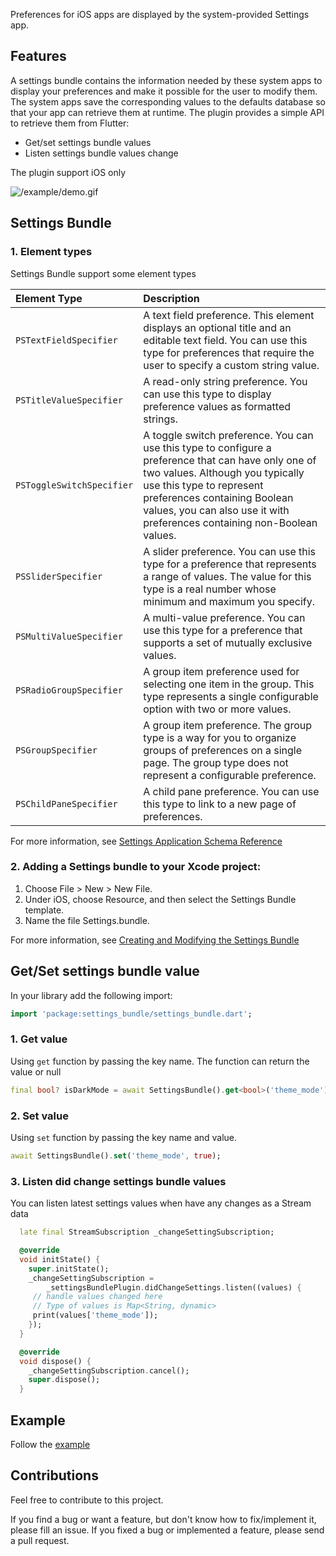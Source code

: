 Preferences for iOS apps are displayed by the system-provided Settings app.

## Features

A settings bundle contains the information needed by these system apps to display your preferences and make it possible for the user to modify them. The system apps save the corresponding values to the defaults database so that your app can retrieve them at runtime. The plugin provides a simple API to retrieve them from Flutter:

- Get/set settings bundle values
- Listen settings bundle values change

The plugin support iOS only

![/example/demo.gif](https://github.com/TuyenPonos/SettingsBundle/blob/main/example/demo.gif)

## Settings Bundle

### 1. Element types

Settings Bundle support some element types

|Element Type           |Description                                                                   |
|:----------------------|:-----------------------------------------------------------------------------|
|`PSTextFieldSpecifier`  | A text field preference. This element displays an optional title and an editable text field. You can use this type for preferences that require the user to specify a custom string value.|
|`PSTitleValueSpecifier` | A read-only string preference. You can use this type to display preference values as formatted strings.|
|`PSToggleSwitchSpecifier` | A toggle switch preference. You can use this type to configure a preference that can have only one of two values. Although you typically use this type to represent preferences containing Boolean values, you can also use it with preferences containing non-Boolean values.|
|`PSSliderSpecifier` | A slider preference. You can use this type for a preference that represents a range of values. The value for this type is a real number whose minimum and maximum you specify.|
|`PSMultiValueSpecifier` | A multi-value preference. You can use this type for a preference that supports a set of mutually exclusive values.|
|`PSRadioGroupSpecifier` | A group item preference used for selecting one item in the group. This type represents a single configurable option with two or more values.|
|`PSGroupSpecifier`|A group item preference. The group type is a way for you to organize groups of preferences on a single page. The group type does not represent a configurable preference.|
|`PSChildPaneSpecifier`|A child pane preference. You can use this type to link to a new page of preferences.|

For more information, see [Settings Application Schema Reference](https://developer.apple.com/library/archive/documentation/PreferenceSettings/Conceptual/SettingsApplicationSchemaReference/Articles/RootContent.html#//apple_ref/doc/uid/TP40007018-SW1)


### 2. Adding a Settings bundle to your Xcode project:

1. Choose File > New > New File.
2. Under iOS, choose Resource, and then select the Settings Bundle template.
3. Name the file Settings.bundle.

For more information, see [Creating and Modifying the Settings Bundle](https://developer.apple.com/library/archive/documentation/Cocoa/Conceptual/UserDefaults/Preferences/Preferences.html#//apple_ref/doc/uid/10000059i-CH6-SW6)


## Get/Set settings bundle value

In your library add the following import:

```dart
import 'package:settings_bundle/settings_bundle.dart';
```

### 1. Get value

Using `get` function by passing the key name. The function can return the value or null

```dart
final bool? isDarkMode = await SettingsBundle().get<bool>('theme_mode');
```

### 2. Set value

Using `set` function by passing the key name and value.

```dart
await SettingsBundle().set('theme_mode', true);
```

### 3. Listen did change settings bundle values

You can listen latest settings values when have any changes as a Stream data

```dart
  late final StreamSubscription _changeSettingSubscription;

  @override
  void initState() {
    super.initState();
    _changeSettingSubscription =
        _settingsBundlePlugin.didChangeSettings.listen((values) {
     // handle values changed here
     // Type of values is Map<String, dynamic>
     print(values['theme_mode']);
    });
  }

  @override
  void dispose() {
    _changeSettingSubscription.cancel();
    super.dispose();
  }
```


## Example

Follow the [example](https://github.com/TuyenPonos/SettingsBundle/tree/main/example)

## Contributions 

Feel free to contribute to this project.

If you find a bug or want a feature, but don't know how to fix/implement it, please fill an issue.
If you fixed a bug or implemented a feature, please send a pull request.